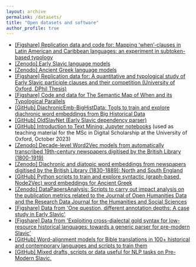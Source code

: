 ```yaml
---
layout: archive
permalink: /datasets/
title: "Open datasets and software"
author_profile: true
---
```


<ul class="fa-ul">
  <li><i class="fa-li fa fa-file"></i><a target="_blank" href="https://doi.org/10.6084/m9.figshare.25431814.v1">[Figshare] Replication data and code for: Mapping ‘when’-clauses in Latin American and Caribbean languages: an experiment in subtoken-based typology</a></li>

  <li><i class="fa-li fa fa-file"></i><a target="_blank" href="https://doi.org/10.5281/zenodo.8414137">[Zenodo] Early Slavic language models</a></li>
  <li><i class="fa-li fa fa-file"></i><a target="_blank" href="https://doi.org/10.5281/zenodo.8369516">[Zenodo] Ancient Greek language models</a></li>
  <li><i class="fa-li fa fa-file"></i><a target="_blank" href="https://doi.org/10.6084/m9.figshare.24166254.v1">[Figshare] Replication data for: A quantitative and typological study of Early Slavic participle clauses and their competition (University of Oxford, DPhil Thesis)</a></li>
  <li><i class="fa-li fa fa-file"></i><a target="_blank" href="https://doi.org/10.6084/m9.figshare.22072169.v1">[Figshare] Code and data for The Semantic Map of When and its Typological Parallels</a></li>

  <li><i class="fa-li fa fa-file"></i><a target="_blank" href="https://github.com/Living-with-machines/DiachronicEmb-BigHistData">[GitHub] DiachronicEmb-BigHistData: Tools to train and explore diachronic word embeddings from Big Historical Data</a></li>

  <li><i class="fa-li fa fa-file"></i><a target="_blank" href="https://npedrazzini.github.io/OldSlavNet/">[GitHub] OldSlavNet (Early Slavic dependency parser)</a></li>
  <li><i class="fa-li fa fa-file"></i><a target="_blank" href="https://github.com/npedrazzini/oxford-text-mining">[GitHub] Introduction to Text Mining: Jupyter notebooks</a> (used as teaching material for the MSc in Digital Scholarship at the University of Oxford, October 2023)</li>
  <li><i class="fa-li fa fa-file"></i><a target="_blank" href="https://doi.org/10.5281/zenodo.7887305">[Zenodo] Decade-level Word2Vec models from automatically transcribed 19th-century newspapers digitised by the British Library (1800-1919)</a></li>
  <li><i class="fa-li fa fa-file"></i><a target="_blank" href="https://doi.org/10.5281/zenodo.7892460">[Zenodo] Diachronic and diatopic word embeddings from newspapers digitised by the British Library (1830-1889): North and South England</a></li>
  <li><i class="fa-li fa fa-file"></i><a target="_blank" href="https://github.com/npedrazzini/ancientgreek-syntactic-embeddings">[GitHub] Python scripts to train and explore syntactic (graph-based, Node2Vec) word embeddings for Ancient Greek</a></li>
  <li><i class="fa-li fa fa-file"></i><a target="_blank" href="https://doi.org/10.5281/zenodo.6861857">[Zenodo] DataPapersAnalysis: Scripts to carry out impact analysis on the publication metrics related to the Journal of Open Humanities Data and the Research Data Journal for the Humanities and Social Sciences</a></li>
  <li><i class="fa-li fa fa-file"></i><a target="_blank" href="https://doi.org/10.6084/m9.figshare.12894035.v2">[Figshare] Data from 'One question, different annotation depths: A case study in Early Slavic'</a></li>
  <li><i class="fa-li fa fa-file"></i><a target="_blank" href="https://doi.org/10.6084/m9.figshare.12950093.v3">[Figshare] Data from 'Exploiting cross-dialectal gold syntax for low-resource historical languages: towards a generic parser for pre-modern Slavic'</a></li>
  <li><i class="fa-li fa fa-file"></i><a target="_blank" href="https://github.com/npedrazzini/parallelbibles">[GitHub] Word-alignment models for Bible translations in 100+ historical and contemporary languages and scripts to train them</a></li>
  <li><i class="fa-li fa fa-file"></i><a target="_blank" href="https://github.com/npedrazzini/PreModernSlavic-NLP">[GitHub] Mixed drafts, scripts or data useful for NLP tasks on Pre-Modern Slavic.</a></li>
</ul>